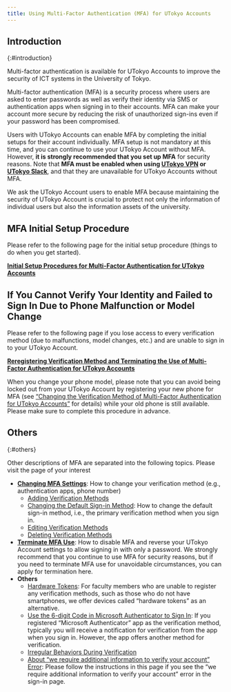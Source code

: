 ```yaml
---
title: Using Multi-Factor Authentication (MFA) for UTokyo Accounts
---
```


## Introduction
{:#introduction}

Multi-factor authentication is available for UTokyo Accounts to improve the security of ICT systems in the University of Tokyo.

Multi-factor authentication (MFA) is a security process where users are asked to enter passwords as well as verify their identity via SMS or authentication apps when signing in to their accounts. MFA can make your account more secure by reducing the risk of unauthorized sign-ins even if your password has been compromised.

Users with UTokyo Accounts can enable MFA by completing the initial setups for their account individually. MFA setup is not mandatory at this time, and you can continue to use your UTokyo Account without MFA. However, **it is strongly recommended that you set up MFA** for security reasons. Note that **MFA must be enabled when using [UTokyo VPN](/en/utokyo_vpn/) or [UTokyo Slack](/en/slack/)**, and that they are unavailable for UTokyo Accounts without MFA.

We ask the UTokyo Account users to enable MFA because maintaining the security of UTokyo Account is crucial to protect not only the information of individual users but also the information assets of the university.

## MFA Initial Setup Procedure

Please refer to the following page for the initial setup procedure (things to do when you get started).

<b class="box center"><a href="initial/">Initial Setup Procedures for Multi-Factor Authentication for UTokyo Accounts</a></b>

## If You Cannot Verify Your Identity and Failed to Sign In Due to Phone Malfunction or Model Change

Please refer to the following page if you lose access to every verification method (due to malfunctions, model changes, etc.) and are unable to sign in to your UTokyo Account.

<b class="box center"><a href="reregister_and_terminate">Reregistering Verification Method and Terminating the Use of Multi-Factor Authentication for UTokyo Accounts</a></b>

When you change your phone model, please note that you can avoid being locked out from your UTokyo Account by registering your new phone for MFA (see [“Changing the Verification Method of Multi-Factor Authentication for UTokyo Accounts”](change/) for details) while your old phone is still available. Please make sure to complete this procedure in advance.

## Others
{:#others}

Other descriptions of MFA are separated into the following topics. Please visit the page of your interest

- **[Changing MFA Settings](change/)**: How to change your verification method (e.g., authentication apps, phone number)
    - [Adding Verification Methods](change/#add)
    - [Changing the Default Sign-in Method](change/#default): How to change the default sign-in method, i.e., the primary verification method when you sign in.
    - [Editing Verification Methods](change/#edit)
    - [Deleting Verification Methods](change/#delete)
- **[Terminate MFA Use](reregister_and_terminate)**: How to disable MFA and reverse your UTokyo Account settings to allow signing in with only a password. We strongly recommend that you continue to use MFA for security reasons, but if you need to terminate MFA use for unavoidable circumstances, you can apply for termination here.
- **Others**
    - [Hardware Tokens](others#hardware-token): For faculty members who are unable to register any verification methods, such as those who do not have smartphones, we offer devices called “hardware tokens” as an alternative.
    - [Use the 6-digit Code in Microsoft Authenticator to Sign In](others#msauth-totp): If you registered “Microsoft Authenticator” app as the verification method, typically you will receive a notification for verification from the app when you sign in. However, the app offers another method for verification.
    - [Irregular Behaviors During Verification](others#irregular)
    - [About “we require additional information to verify your account” Error](others#unknown-error): Please follow the instructions in this page if you see the “we require additional information to verify your account” error in the sign-in page.
